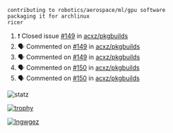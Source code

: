 ```
contributing to robotics/aerospace/ml/gpu software
packaging it for archlinux
ricer
```

<!--START_SECTION:activity-->
1. ❗️ Closed issue [#149](https://github.com/acxz/pkgbuilds/issues/149) in [acxz/pkgbuilds](https://github.com/acxz/pkgbuilds)
2. 🗣 Commented on [#149](https://github.com/acxz/pkgbuilds/issues/149) in [acxz/pkgbuilds](https://github.com/acxz/pkgbuilds)
3. 🗣 Commented on [#149](https://github.com/acxz/pkgbuilds/issues/149) in [acxz/pkgbuilds](https://github.com/acxz/pkgbuilds)
4. 🗣 Commented on [#150](https://github.com/acxz/pkgbuilds/issues/150) in [acxz/pkgbuilds](https://github.com/acxz/pkgbuilds)
5. 🗣 Commented on [#150](https://github.com/acxz/pkgbuilds/issues/150) in [acxz/pkgbuilds](https://github.com/acxz/pkgbuilds)
<!--END_SECTION:activity-->


![statz](https://github-readme-stats.vercel.app/api?username=acxz&include_all_commits=true&show_icons=true)

[![trophy](https://github-profile-trophy.vercel.app/?username=acxz)](https://github.com/ryo-ma/github-profile-trophy)

[![lngwgez](https://github-readme-stats.vercel.app/api/top-langs/?username=acxz&layout=compact)](https://github.com/acxz/github-readme-stats)


<!--
**acxz/acxz** is a ✨ _special_ ✨ repository because its `README.md` (this file) appears on your GitHub profile.

Here are some ideas to get you started:

- 🔭 I’m currently working on ...
- 🌱 I’m currently learning ...
- 👯 I’m looking to collaborate on ...
- 🤔 I’m looking for help with ...
- 💬 Ask me about ...
- 📫 How to reach me: ...
- 😄 Pronouns: ...
- ⚡ Fun fact: ...
-->
